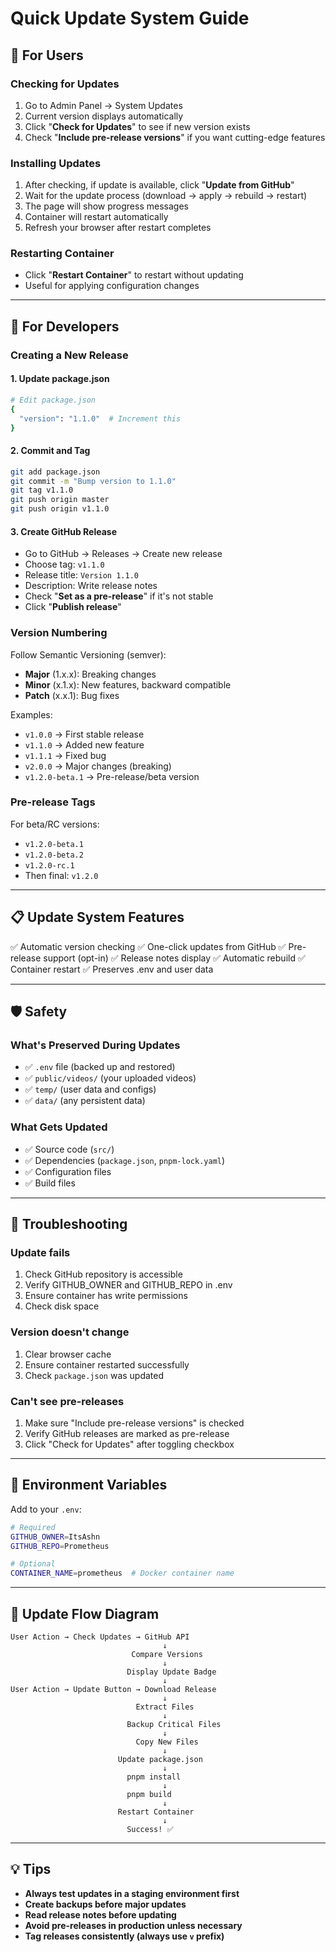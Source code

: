 # Quick Update System Guide

## 🚀 For Users

### Checking for Updates

1. Go to Admin Panel → System Updates
2. Current version displays automatically
3. Click "**Check for Updates**" to see if new version exists
4. Check "**Include pre-release versions**" if you want cutting-edge features

### Installing Updates

1. After checking, if update is available, click "**Update from GitHub**"
2. Wait for the update process (download → apply → rebuild → restart)
3. The page will show progress messages
4. Container will restart automatically
5. Refresh your browser after restart completes

### Restarting Container

- Click "**Restart Container**" to restart without updating
- Useful for applying configuration changes

---

## 🔧 For Developers

### Creating a New Release

#### 1. Update package.json

```bash
# Edit package.json
{
  "version": "1.1.0"  # Increment this
}
```

#### 2. Commit and Tag

```bash
git add package.json
git commit -m "Bump version to 1.1.0"
git tag v1.1.0
git push origin master
git push origin v1.1.0
```

#### 3. Create GitHub Release

- Go to GitHub → Releases → Create new release
- Choose tag: `v1.1.0`
- Release title: `Version 1.1.0`
- Description: Write release notes
- Check "**Set as a pre-release**" if it's not stable
- Click "**Publish release**"

### Version Numbering

Follow Semantic Versioning (semver):

- **Major** (1.x.x): Breaking changes
- **Minor** (x.1.x): New features, backward compatible
- **Patch** (x.x.1): Bug fixes

Examples:

- `v1.0.0` → First stable release
- `v1.1.0` → Added new feature
- `v1.1.1` → Fixed bug
- `v2.0.0` → Major changes (breaking)
- `v1.2.0-beta.1` → Pre-release/beta version

### Pre-release Tags

For beta/RC versions:

- `v1.2.0-beta.1`
- `v1.2.0-beta.2`
- `v1.2.0-rc.1`
- Then final: `v1.2.0`

---

## 📋 Update System Features

✅ Automatic version checking
✅ One-click updates from GitHub
✅ Pre-release support (opt-in)
✅ Release notes display
✅ Automatic rebuild
✅ Container restart
✅ Preserves .env and user data

---

## 🛡️ Safety

### What's Preserved During Updates

- ✅ `.env` file (backed up and restored)
- ✅ `public/videos/` (your uploaded videos)
- ✅ `temp/` (user data and configs)
- ✅ `data/` (any persistent data)

### What Gets Updated

- ✅ Source code (`src/`)
- ✅ Dependencies (`package.json`, `pnpm-lock.yaml`)
- ✅ Configuration files
- ✅ Build files

---

## 🐛 Troubleshooting

### Update fails

1. Check GitHub repository is accessible
2. Verify GITHUB_OWNER and GITHUB_REPO in .env
3. Ensure container has write permissions
4. Check disk space

### Version doesn't change

1. Clear browser cache
2. Ensure container restarted successfully
3. Check `package.json` was updated

### Can't see pre-releases

1. Make sure "Include pre-release versions" is checked
2. Verify GitHub releases are marked as pre-release
3. Click "Check for Updates" after toggling checkbox

---

## 📱 Environment Variables

Add to your `.env`:

```bash
# Required
GITHUB_OWNER=ItsAshn
GITHUB_REPO=Prometheus

# Optional
CONTAINER_NAME=prometheus  # Docker container name
```

---

## 🔄 Update Flow Diagram

```
User Action → Check Updates → GitHub API
                                  ↓
                           Compare Versions
                                  ↓
                          Display Update Badge
                                  ↓
User Action → Update Button → Download Release
                                  ↓
                            Extract Files
                                  ↓
                          Backup Critical Files
                                  ↓
                            Copy New Files
                                  ↓
                        Update package.json
                                  ↓
                          pnpm install
                                  ↓
                          pnpm build
                                  ↓
                        Restart Container
                                  ↓
                          Success! ✅
```

---

## 💡 Tips

- **Always test updates in a staging environment first**
- **Create backups before major updates**
- **Read release notes before updating**
- **Avoid pre-releases in production unless necessary**
- **Tag releases consistently (always use `v` prefix)**
